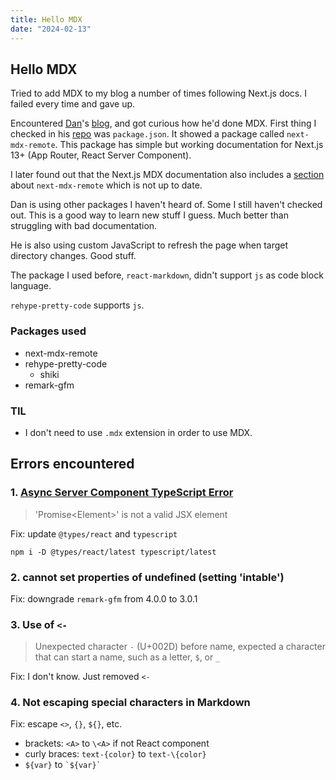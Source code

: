```yaml
---
title: Hello MDX
date: "2024-02-13"
---
```


## Hello MDX

<Counter />

Tried to add MDX to my blog a number of times following Next.js docs. I failed every time and gave up.

Encountered [Dan](https://twitter.com/dan_abramov2)'s [blog](https://overreacted.io/), and got curious how he'd done MDX.
First thing I checked in his [repo](https://github.com/gaearon/overreacted.io) was `package.json`.
It showed a package called `next-mdx-remote`.
This package has simple but working documentation for Next.js 13+ (App Router, React Server Component).

I later found out that the Next.js MDX documentation
also includes a [section](https://nextjs.org/docs/pages/building-your-application/configuring/mdx#remote-mdx) about `next-mdx-remote` which is not up to date.

Dan is using other packages I haven't heard of. Some I still haven't checked out. This is a good way to learn new stuff I guess. Much better than struggling with bad documentation.

He is also using custom JavaScript to refresh the page when target directory changes. Good stuff.

The package I used before, `react-markdown`, didn't support `js` as code block language.

`rehype-pretty-code` supports `js`.

### Packages used

- next-mdx-remote
- rehype-pretty-code
  - shiki
- remark-gfm

### TIL

- I don't need to use `.mdx` extension in order to use MDX.

## Errors encountered

### 1. [Async Server Component TypeScript Error](https://nextjs.org/docs/app/building-your-application/configuring/typescript#async-server-component-typescript-error)

> 'Promise\<Element>' is not a valid JSX element

Fix: update `@types/react` and `typescript`

```shell
npm i -D @types/react/latest typescript/latest
```

### 2. cannot set properties of undefined (setting 'intable')

Fix: downgrade `remark-gfm` from 4.0.0 to 3.0.1

### 3. Use of `<-`

> Unexpected character `-` (U+002D) before name, expected a character that can start a name, such as a letter, `$`, or `_`

Fix: I don't know. Just removed `<-`

### 4. Not escaping special characters in Markdown

Fix: escape `<>`, `{}`, `${}`, etc.

- brackets: `<A>` to `\<A>` if not React component
- curly braces: `text-{color}` to `text-\{color}`
- `${var}` to `` `${var}` ``
